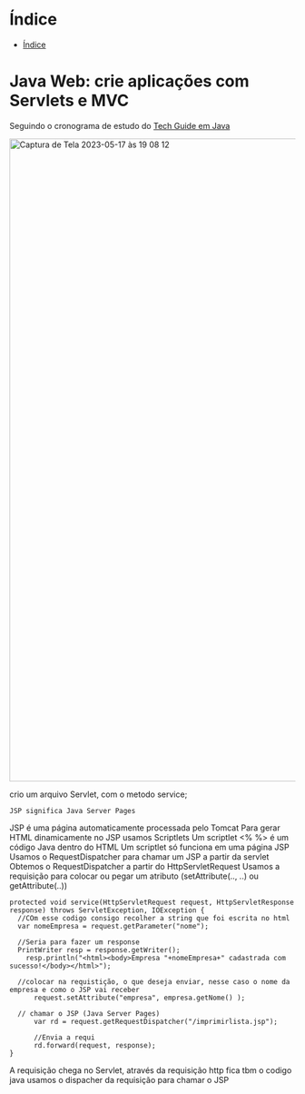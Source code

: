 # Índice 

* [Índice](#índice)


# Java Web: crie aplicações com Servlets e MVC
  
  Seguindo o cronograma de estudo do <a href="https://techguide.sh/pt-BR/path/java/">Tech Guide em Java<a>

  
  
  
  <img width="1132" alt="Captura de Tela 2023-05-17 às 19 08 12" src="https://github.com/ceerqueira/servlet/assets/50030996/c22a95bd-77cc-4865-af32-a390369f99d2">

  crio um arquivo Servlet, com o metodo service; 
	
	JSP significa Java Server Pages
JSP é uma página automaticamente processada pelo Tomcat
Para gerar HTML dinamicamente no JSP usamos Scriptlets
Um scriptlet <% %> é um código Java dentro do HTML
Um scriptlet só funciona em uma página JSP
Usamos o RequestDispatcher para chamar um JSP a partir da servlet
Obtemos o RequestDispatcher a partir do HttpServletRequest
Usamos a requisição para colocar ou pegar um atributo (setAttribute(.., ..) ou getAttribute(..))
  
  ```
  protected void service(HttpServletRequest request, HttpServletResponse response) throws ServletException, IOException {
    //COm esse codigo consigo recolher a string que foi escrita no html
    var nomeEmpresa = request.getParameter("nome");
  
    //Seria para fazer um response
    PrintWriter resp = response.getWriter();
	  resp.println("<html><body>Empresa "+nomeEmpresa+" cadastrada com sucesso!</body></html>");
	
	//colocar na requistição, o que deseja enviar, nesse caso o nome da empresa e como o JSP vai receber
		request.setAttribute("empresa", empresa.getNome() );
  
  	// chamar o JSP (Java Server Pages)
		var rd = request.getRequestDispatcher("/imprimirlista.jsp");
		
		//Envia a requi
		rd.forward(request, response);
  }
  
 ```
  
  A requisição chega no Servlet, através da requisição http
  fica tbm o codigo java
  usamos o dispacher da requisição para chamar o JSP
